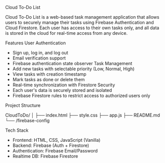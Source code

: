 Cloud To-Do List

Cloud To-Do List is a web-based task management application that allows users to securely manage their tasks using Firebase Authentication and Cloud Firestore. Each user has access to their own tasks only, and all data is stored in the cloud for real-time access from any device.

Features
User Authentication
  - Sign up, log in, and log out
  - Email verification support
  - Firebase authentication state observer
Task Management
  - Add new tasks with selectable priority (Low, Normal, High)
  - View tasks with creation timestamp
  - Mark tasks as done or delete them
  - Real-time synchronization with Firestore
Security
  - Each user's data is securely stored and isolated
  - Firebase Firestore rules to restrict access to authorized users only

Project Structure

CloudToDo/
│
├── index.html 
├── style.css 
├── app.js 
├── README.md
└── /firebase-config 

Tech Stack
- Frontend: HTML, CSS, JavaScript (Vanilla)
- Backend: Firebase (Auth + Firestore)
- Authentication: Firebase Email/Password
- Realtime DB: Firebase Firestore

